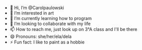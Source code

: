 - 👋 Hi, I’m @Carolpaulowski
- 👀 I’m interested in art
- 🌱 I’m currently learning how to program
- 💞️ I’m looking to collaborate with my life
- 📫 How to reach me, just look up on 3°A class and I'll be there
- 😄 Pronouns: she/her/ela/dela
- ⚡ Fun fact: I like to paint as a hobbie

<!---
Carolpaulowski/Carolpaulowski is a ✨ special ✨ repository because its `README.md` (this file) appears on your GitHub profile.
You can click the Preview link to take a look at your changes.
--->

